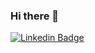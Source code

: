 ### Hi there 👋

[![Linkedin Badge](https://img.shields.io/badge/-theodoros-kokosioulis-blue?style=flat&logo=Linkedin&logoColor=white)](https://www.linkedin.com/in/theodoros-kokosioulis)

<!--
**thodwris/thodwris** is a ✨ _special_ ✨ repository because its `README.md` (this file) appears on your GitHub profile.

Here are some ideas to get you started:

- 🔭 I’m currently working on ...
- 🌱 I’m currently learning ...
- 👯 I’m looking to collaborate on ...
- 🤔 I’m looking for help with ...
- 💬 Ask me about ...
- 📫 How to reach me: ...
- 😄 Pronouns: ...
- ⚡ Fun fact: ...
-->
